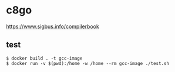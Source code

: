 c8go
===

https://www.sigbus.info/compilerbook

## test

```
$ docker build . -t gcc-image
$ docker run -v $(pwd):/home -w /home --rm gcc-image ./test.sh
```
